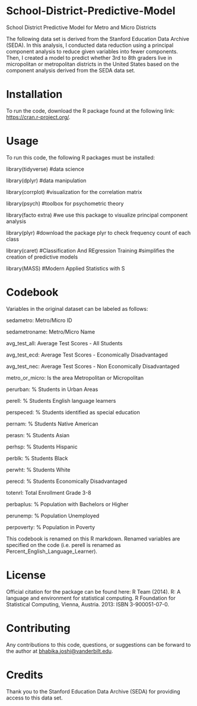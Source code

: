 # School-District-Predictive-Model
School District Predictive Model for Metro and Micro Districts

The following data set is derived from the Stanford Education Data Archive (SEDA). In this analysis, I conducted data reduction using a principal component analysis to reduce given variables into fewer components. Then, I created a model to predict whether 3rd to 8th graders live in micropolitan or metropolitan districts in the United States based on the component analysis derived from the SEDA data set.

# Installation
To run the code, download the R package found at the following link: https://cran.r-project.org/.

# Usage
To run this code, the following R packages must be installed: 

library(tidyverse) #data science

library(dplyr) #data manipulation

library(corrplot) #visualization for the correlation matrix

library(psych) #toolbox for psychometric theory

library(facto extra) #we use this package to visualize principal component analysis

library(plyr) #download the package plyr to check frequency count of each class

library(caret) #Classification And REgression Training #simplifies the creation of predictive models

library(MASS) #Modern Applied Statistics with S

# Codebook
Variables in the original dataset can be labeled as follows:

sedametro: Metro/Micro ID

sedametroname: Metro/Micro Name

avg_test_all: Average Test Scores - All Students

avg_test_ecd: Average Test Scores - Economically Disadvantaged

avg_test_nec: Average Test Scores - Non Economically Disadvantaged

metro_or_micro: Is the area Metropolitan or Micropolitan

perurban: % Students in Urban Areas

perell: % Students English language learners

perspeced: % Students identified as special education

pernam: % Students Native American

perasn: % Students Asian

perhsp: % Students Hispanic

perblk: % Students Black 

perwht: % Students White 

perecd: % Students Economically Disadvantaged

totenrl: Total Enrollment Grade 3-8

perbaplus: % Population with Bachelors or Higher 

perunemp: % Population Unemployed 

perpoverty: % Population in Poverty

This codebook is renamed on this R markdown. Renamed variables are specified on the code (i.e. perell is renamed as Percent_English_Language_Learner).

# License
Official citation for the package can be found here:
R Team (2014). R: A language and environment for statistical computing. R Foundation for Statistical Computing, Vienna, Austria. 2013: ISBN 3-900051-07-0.

# Contributing
Any contributions to this code, questions, or suggestions can be forward to the author at bhabika.joshi@vanderbilt.edu.

# Credits
Thank you to the Stanford Education Data Archive (SEDA) for providing access to this data set. 
